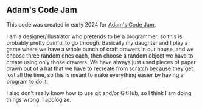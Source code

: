 ## Adam's Code Jam
This code was created in early 2024 for [Adam's Code Jam](https://jam.adamlearns.com/).

I am a designer/illustrator who pretends to be a programmer, so this is probably pretty painful to go through. Basically my daughter and I play a game where we have a whole bunch of craft drawers in our house, and we choose three random ones each, then choose a random object we have to create using only those drawers. We have always just used pieces of paper drawn out of a hat that we have to recreate from scratch because they get lost all the time, so this is meant to make everything easier by having a program to do it. 

I also don't really know how to use git and/or GitHub, so I think I am doing things wrong. I apologize.
